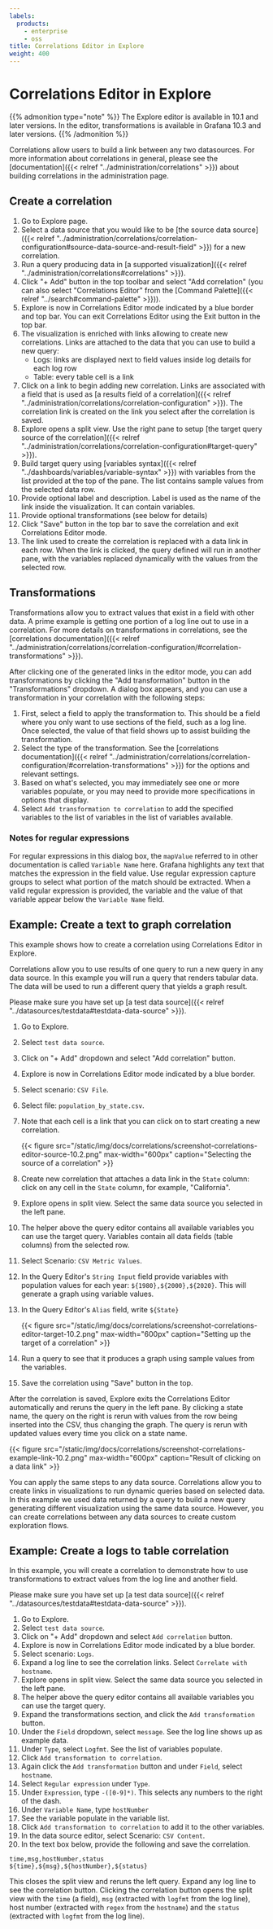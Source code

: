```yaml
---
labels:
  products:
    - enterprise
    - oss
title: Correlations Editor in Explore
weight: 400
---
```


# Correlations Editor in Explore

{{% admonition type="note" %}}
The Explore editor is available in 10.1 and later versions. In the editor, transformations is available in Grafana 10.3 and later versions.
{{% /admonition %}}

Correlations allow users to build a link between any two datasources. For more information about correlations in general, please see the [documentation]({{< relref "../administration/correlations" >}}) about building correlations in the administration page.

## Create a correlation

1. Go to Explore page.
1. Select a data source that you would like to be [the source data source]({{< relref "../administration/correlations/correlation-configuration#source-data-source-and-result-field" >}}) for a new correlation.
1. Run a query producing data in [a supported visualization]({{< relref "../administration/correlations#correlations" >}}).
1. Click "+ Add" button in the top toolbar and select "Add correlation" (you can also select "Correlations Editor" from the [Command Palette]({{< relref "../search#command-palette" >}})).
1. Explore is now in Correlations Editor mode indicated by a blue border and top bar. You can exit Correlations Editor using the Exit button in the top bar.
1. The visualization is enriched with links allowing to create new correlations. Links are attached to the data that you can use to build a new query:
   - Logs: links are displayed next to field values inside log details for each log row
   - Table: every table cell is a link
1. Click on a link to begin adding new correlation. Links are associated with a field that is used as [a results field of a correlation]({{< relref "../administration/correlations/correlation-configuration" >}}). The correlation link is created on the link you select after the correlation is saved.
1. Explore opens a split view. Use the right pane to setup [the target query source of the correlation]({{< relref "../administration/correlations/correlation-configuration#target-query" >}}).
1. Build target query using [variables syntax]({{< relref "../dashboards/variables/variable-syntax" >}}) with variables from the list provided at the top of the pane. The list contains sample values from the selected data row.
1. Provide optional label and description. Label is used as the name of the link inside the visualization. It can contain variables.
1. Provide optional transformations (see below for details)
1. Click "Save" button in the top bar to save the correlation and exit Correlations Editor mode.
1. The link used to create the correlation is replaced with a data link in each row. When the link is clicked, the query defined will run in another pane, with the variables replaced dynamically with the values from the selected row.

## Transformations

Transformations allow you to extract values that exist in a field with other data. A prime example is getting one portion of a log line out to use in a correlation. For more details on transformations in correlations, see the [correlations documentation]({{< relref "../administration/correlations/correlation-configuration/#correlation-transformations" >}}).

After clicking one of the generated links in the editor mode, you can add transformations by clicking the "Add transformation" button in the "Transformations" dropdown. A dialog box appears, and you can use a transformation in your correlation with the following steps:

1. First, select a field to apply the transformation to. This should be a field where you only want to use sections of the field, such as a log line. Once selected, the value of that field shows up to assist building the transformation.
1. Select the type of the transformation. See the [correlations documentation]({{< relref "../administration/correlations/correlation-configuration/#correlation-transformations" >}}) for the options and relevant settings.
1. Based on what's selected, you may immediately see one or more variables populate, or you may need to provide more specifications in options that display.
1. Select `Add transformation to correlation` to add the specified variables to the list of variables in the list of variables available.

### Notes for regular expressions

For regular expressions in this dialog box, the `mapValue` referred to in other documentation is called `Variable Name` here. Grafana highlights any text that matches the expression in the field value. Use regular expression capture groups to select what portion of the match should be extracted. When a valid regular expression is provided, the variable and the value of that variable appear below the `Variable Name` field.

## Example: Create a text to graph correlation

This example shows how to create a correlation using Correlations Editor in Explore.

Correlations allow you to use results of one query to run a new query in any data source. In this example you will run a query that renders tabular data. The data will be used to run a different query that yields a graph result.

Please make sure you have set up [a test data source]({{< relref "../datasources/testdata#testdata-data-source" >}}).

1. Go to Explore.
1. Select `test data source`.
1. Click on "+ Add" dropdown and select "Add correlation" button.
1. Explore is now in Correlations Editor mode indicated by a blue border.
1. Select scenario: `CSV File`.
1. Select file: `population_by_state.csv`.
1. Note that each cell is a link that you can click on to start creating a new correlation.

   {{< figure src="/static/img/docs/correlations/screenshot-correlations-editor-source-10.2.png" max-width="600px" caption="Selecting the source of a correlation" >}}

1. Create new correlation that attaches a data link in the `State` column: click on any cell in the `State` column, for example, "California".
1. Explore opens in split view. Select the same data source you selected in the left pane.
1. The helper above the query editor contains all available variables you can use the target query. Variables contain all data fields (table columns) from the selected row.
1. Select Scenario: `CSV Metric Values`.
1. In the Query Editor's `String Input` field provide variables with population values for each year: `${1980},${2000},${2020}`. This will generate a graph using variable values.
1. In the Query Editor's `Alias` field, write `${State}`

   {{< figure src="/static/img/docs/correlations/screenshot-correlations-editor-target-10.2.png" max-width="600px" caption="Setting up the target of a correlation" >}}

1. Run a query to see that it produces a graph using sample values from the variables.
1. Save the correlation using "Save" button in the top.

After the correlation is saved, Explore exits the Correlations Editor automatically and reruns the query in the left pane. By clicking a state name, the query on the right is rerun with values from the row being inserted into the CSV, thus changing the graph. The query is rerun with updated values every time you click on a state name.

{{< figure src="/static/img/docs/correlations/screenshot-correlations-example-link-10.2.png" max-width="600px" caption="Result of clicking on a data link" >}}

You can apply the same steps to any data source. Correlations allow you to create links in visualizations to run dynamic queries based on selected data. In this example we used data returned by a query to build a new query generating different visualization using the same data source. However, you can create correlations between any data sources to create custom exploration flows.

## Example: Create a logs to table correlation

In this example, you will create a correlation to demonstrate how to use transformations to extract values from the log line and another field.

Please make sure you have set up [a test data source]({{< relref "../datasources/testdata#testdata-data-source" >}}).

1. Go to Explore.
1. Select `test data source`.
1. Click on "+ Add" dropdown and select `Add correlation` button.
1. Explore is now in Correlations Editor mode indicated by a blue border.
1. Select scenario: `Logs`.
1. Expand a log line to see the correlation links. Select `Correlate with hostname`.
1. Explore opens in split view. Select the same data source you selected in the left pane.
1. The helper above the query editor contains all available variables you can use the target query.
1. Expand the transformations section, and click the `Add transformation` button.
1. Under the `Field` dropdown, select `message`. See the log line shows up as example data.
1. Under `Type`, select `Logfmt`. See the list of variables populate.
1. Click `Add transformation to correlation`.
1. Again click the `Add transformation` button and under `Field`, select `hostname`.
1. Select `Regular expression` under `Type`.
1. Under `Expression`, type `-([0-9]*)`. This selects any numbers to the right of the dash.
1. Under `Variable Name`, type `hostNumber`
1. See the variable populate in the variable list.
1. Click `Add transformation to correlation` to add it to the other variables.
1. In the data source editor, select Scenario: `CSV Content`.
1. In the text box below, provide the following and save the correlation.

```
time,msg,hostNumber,status
${time},${msg},${hostNumber},${status}
```

This closes the split view and reruns the left query. Expand any log line to see the correlation button. Clicking the correlation button opens the split view with the `time` (a field), `msg` (extracted with `logfmt` from the log line), host number (extracted with `regex` from the `hostname`) and the `status` (extracted with `logfmt` from the log line).
